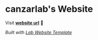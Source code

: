 
# canzarlab's Website

Visit **[website url](#)** 🚀

_Built with [Lab Website Template](https://greene-lab.gitbook.io/lab-website-template-docs)_

